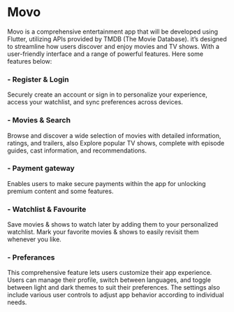 # Movo
Movo is a comprehensive entertainment app that will be developed using Flutter,
utilizing APIs provided by TMDB (The Movie Database). it’s designed to streamline
how users discover and enjoy movies and TV shows. With a user-friendly interface
and a range of powerful features. Here some features below:

### - Register & Login
Securely create an account or sign in to personalize your experience, access your
watchlist, and sync preferences across devices.
### - Movies & Search
Browse and discover a wide selection of movies with detailed information, ratings,
and trailers, also Explore popular TV shows, complete with episode guides, cast
information, and recommendations.
### - Payment gateway
Enables users to make secure payments within the app for unlocking premium
content and some features.
### - Watchlist & Favourite
Save movies & shows to watch later by adding them to your personalized watchlist.
Mark your favorite movies & shows to easily revisit them whenever you like.
### - Preferances
This comprehensive feature lets users customize their app experience. Users can
manage their profile, switch between languages, and toggle between light and dark
themes to suit their preferences. The settings also include various user controls to
adjust app behavior according to individual needs.

